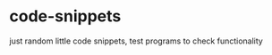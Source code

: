 code-snippets
=============

just random little code snippets, test programs to check functionality
